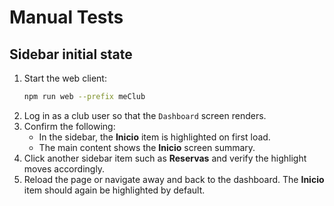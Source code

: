 # Manual Tests

## Sidebar initial state

1. Start the web client:
   ```bash
   npm run web --prefix meClub
   ```
2. Log in as a club user so that the `Dashboard` screen renders.
3. Confirm the following:
   - In the sidebar, the **Inicio** item is highlighted on first load.
   - The main content shows the **Inicio** screen summary.
4. Click another sidebar item such as **Reservas** and verify the highlight moves accordingly.
5. Reload the page or navigate away and back to the dashboard. The **Inicio** item should again be highlighted by default.
